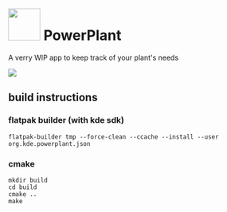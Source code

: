 #  <img src="https://invent.kde.org/mbruchert/powerplant/-/raw/master/logo.png" height=64 >  PowerPlant

A verry WIP app to keep track of your plant's needs

![](https://i.imgur.com/d2rAxUF.png)

## build instructions

### flatpak builder (with kde sdk)
```
flatpak-builder tmp --force-clean --ccache --install --user org.kde.powerplant.json
```
### cmake
```
mkdir build
cd build
cmake ..
make
```


